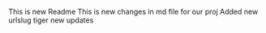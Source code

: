 This is new Readme
This is new changes in md file for our proj
Added new urlslug
tiger 
new updates

